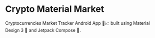 # Crypto Material Market
Cryptocurrencies Market Tracker Android App 📱📈 built using Material Design 3 💎 and Jetpack Compose 🚀.
